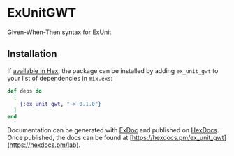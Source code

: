 # ExUnitGWT

Given-When-Then syntax for ExUnit

## Installation

If [available in Hex](https://hex.pm/docs/publish), the package can be installed
by adding `ex_unit_gwt` to your list of dependencies in `mix.exs`:

```elixir
def deps do
  [
    {:ex_unit_gwt, "~> 0.1.0"}
  ]
end
```

Documentation can be generated with [ExDoc](https://github.com/elixir-lang/ex_doc)
and published on [HexDocs](https://hexdocs.pm). Once published, the docs can
be found at [https://hexdocs.pm/ex_unit_gwt](https://hexdocs.pm/lab).
